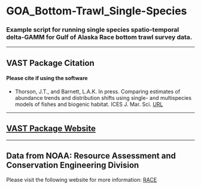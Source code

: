 # GOA_Bottom-Trawl_Single-Species
### Example script for running single species spatio-temporal delta-GAMM for Gulf of Alaska Race bottom trawl survey data.

***

## VAST Package Citation
#### Please cite if using the software
* Thorson, J.T., and Barnett, L.A.K. In press. Comparing estimates of abundance trends and distribution shifts using single- and multispecies models of fishes and biogenic habitat. ICES J. Mar. Sci. [URL](https://academic.oup.com/icesjms/article/74/5/1311/2907795)

***

## [VAST Package Website](https://github.com/James-Thorson/VAST)

***

## Data from NOAA: Resource Assessment and Conservation Engineering Division
Please visit the following website for more information: 
[RACE](https://www.afsc.noaa.gov/RACE/groundfish/bottom%20trawl%20surveys.php)